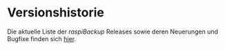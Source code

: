 # Versionshistorie

Die aktuelle Liste der *raspiBackup* Releases sowie deren Neuerungen und
Bugfixe finden sich [hier](https://github.com/framps/raspiBackup/releases).


[.status]: review-needed
[.source]: https://www.linux-tips-and-tricks.de/de/raspibackupcategoried/432-raspibackup-versionshistorie
[.source]: https://www.linux-tips-and-tricks.de/en/raspibackupcategorye/433-raspibackup-versionshistory
